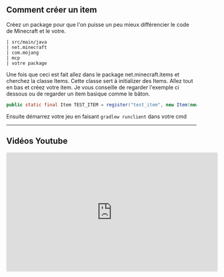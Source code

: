 ## Comment créer un item 


Créez un package pour que l'on puisse un peu mieux différencier le code de Minecraft et le votre.

```
| src/main/java
| net.minecraft
| com.mojang
| mcp
| votre package
```

Une fois que ceci est fait allez dans le package net.minecraft.items et cherchez la classe Items.
Cette classe sert à initializer des Items.
Allez tout en bas et créez votre item. Je vous conseille de regarder l'exemple ci dessous ou de regarder un item basique comme le bâton.

```Java
public static final Item TEST_ITEM = register("test_item", new Item(new Item.Properties().group(ItemGroup.TOOLS)));
```

Ensuite démarrez votre jeu en faisant ```gradlew runclient``` dans votre cmd

--------------

## Vidéos Youtube

<iframe width="560" height="315" src="https://www.youtube.com/embed/lfdvOVq5Kd0" title="Tutoriel Yotutube créer un block" frameborder="0" allow="accelerometer; autoplay; encrypted-media; gyroscope; picture-in-picture" allowfullscreen></iframe>
